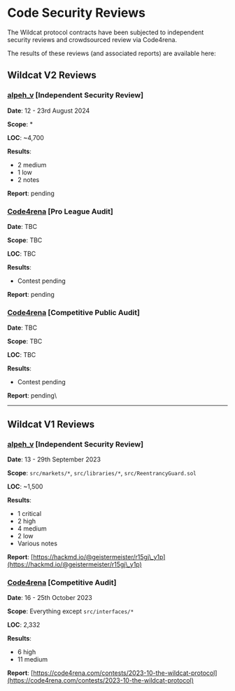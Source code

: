 # Code Security Reviews

The Wildcat protocol contracts have been subjected to independent security reviews and crowdsourced review via Code4rena.

The results of these reviews (and associated reports) are available here:



## Wildcat V2 Reviews

### [alpeh\_v](https://x.com/alpeh\_v) \[Independent Security Review]

**Date**: 12 - 23rd August 2024

**Scope**: \*

**LOC**: \~4,700

**Results**:

* 2 medium
* 1 low
* 2 notes

**Report**: pending



### [Code4rena](https://code4rena.com/) \[Pro League Audit]

**Date**: TBC

**Scope**: TBC

**LOC**: TBC

**Results**:

* Contest pending

**Report**: pending



### [Code4rena](https://code4rena.com/) \[Competitive Public Audit]

**Date**: TBC

**Scope**: TBC

**LOC**: TBC

**Results**:

* Contest pending

**Report**: pending\


***

## Wildcat V1 Reviews

### [alpeh\_v](https://x.com/alpeh\_v) \[Independent Security Review]

**Date**: 13 - 29th September 2023

**Scope**: `src/markets/*`, `src/libraries/*`, `src/ReentrancyGuard.sol`

**LOC**: \~1,500

**Results**:

* 1 critical&#x20;
* 2 high
* 4 medium
* 2 low
* Various notes

**Report**: [https://hackmd.io/@geistermeister/r15gj\_y1p](https://hackmd.io/@geistermeister/r15gj\_y1p)



### [Code4rena](https://code4rena.com/) \[Competitive Audit]

**Date**: 16 - 25th October 2023

**Scope**: Everything except `src/interfaces/*`

**LOC**: 2,332

**Results**:

* 6 high
* 11 medium

**Report**: [https://code4rena.com/contests/2023-10-the-wildcat-protocol](https://code4rena.com/contests/2023-10-the-wildcat-protocol)
